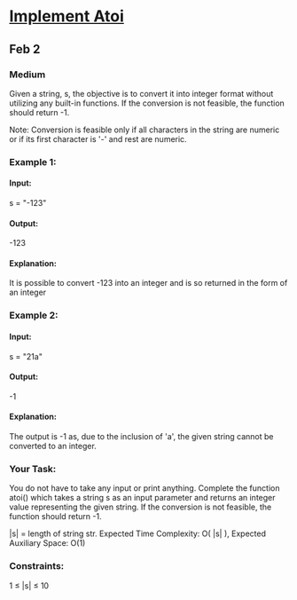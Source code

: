 # [Implement Atoi](https://www.geeksforgeeks.org/problems/implement-atoi/1)
## Feb 2
### Medium

Given a string, s, the objective is to convert it into integer format without utilizing any built-in functions. If the conversion is not feasible, the function should return -1.

Note: Conversion is feasible only if all characters in the string are numeric or if its first character is '-' and rest are numeric.

### Example 1:

#### Input:
s = "-123"

#### Output:
-123

#### Explanation:
It is possible to convert -123 into an integer and is so returned in the form of an integer

### Example 2:

#### Input:
s = "21a"

#### Output:
-1

#### Explanation:
The output is -1 as, due to the inclusion of 'a', the given string cannot be converted to an integer.

### Your Task:
You do not have to take any input or print anything. Complete the function atoi() which takes a string s as an input parameter and returns an integer value representing the given string. If the conversion is not feasible, the function should return -1.

|s| = length of string str.
Expected Time Complexity: O( |s| ),
Expected Auxiliary Space: O(1)

### Constraints:
1 ≤ |s| ≤ 10

